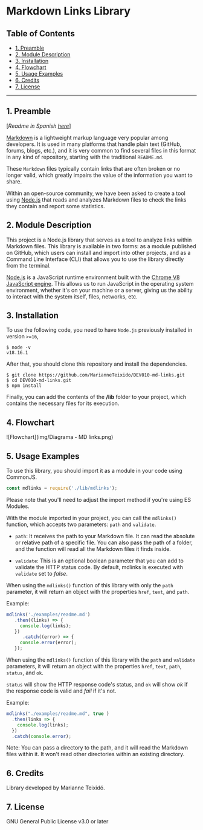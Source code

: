 # Markdown Links Library

## Table of Contents

* [1. Preamble](#1-preamble)
* [2. Module Description](#2-module-description)
* [3. Installation ](#3-installation)
* [4. Flowchart](#4-flowchart)
* [5. Usage Examples](#5-usage-examples)
* [6. Credits](#6-credits)
* [7. License](#7-license)

***

## 1. Preamble

[_Readme in Spanish [here](README-ESP.md)_]

[Markdown](https://en.wikipedia.org/wiki/Markdown) is a lightweight markup language very popular among developers. It is used in many platforms that handle plain text (GitHub, forums, blogs, etc.), and it is very common to find several files in this format in any kind of repository, starting with the traditional `README.md`.

These `Markdown` files typically contain links that are often broken or no longer valid, which greatly impairs the value of the information you want to share.

Within an open-source community, we have been asked to create a tool using [Node.js](https://nodejs.org/) that reads and analyzes Markdown files to check the links they contain and report some statistics.

## 2. Module Description

This project is a Node.js library that serves as a tool to analyze links within Markdown files. This library is available in two forms: as a module published on GitHub, which users can install and import into other projects, and as a Command Line Interface (CLI) that allows you to use the library directly from the terminal.

[Node.js](https://nodejs.org/en/) is a JavaScript runtime environment built with the [Chrome V8 JavaScript engine](https://developers.google.com/v8/). This allows us to run JavaScript in the operating system environment, whether it's on your machine or a server, giving us the ability to interact with the system itself, files, networks, etc.

## 3. Installation 

To use the following code, you need to have `Node.js` previously installed in version `>=16`,

```
$ node -v
v18.16.1
```

After that, you should clone this repository and install the dependencies.

```
$ git clone https://github.com/MarianneTeixido/DEV010-md-links.git
$ cd DEV010-md-links.git
$ npm install
```

Finally, you can add the contents of the __/lib__ folder to your project, which contains the necessary files for its execution.

## 4. Flowchart

![Flowchart](img/Diagrama - MD links.png)

## 5. Usage Examples

To use this library, you should import it as a module in your code using CommonJS.

```javascript
const mdlinks = require('./lib/mdlinks');
```

Please note that you'll need to adjust the import method if you're using ES Modules.

With the module imported in your project, you can call the `mdlinks()` function, which accepts two parameters: `path` and `validate`.

- `path`: It receives the path to your Markdown file. It can read the absolute or relative path of a specific file. You can also pass the path of a folder, and the function will read all the Markdown files it finds inside.

- `validate`: This is an optional boolean parameter that you can add to validate the HTTP status code. By default, mdlinks is executed with `validate` set to _false_.

When using the `mdlinks()` function of this library with only the `path` parameter, it will return an object with the properties `href`, `text`, and `path`.

Example:

```javascript
mdlinks('./examples/readme.md')
   .then((links) => {
     console.log(links); 
   })
      .catch((error) => {
     console.error(error);
   });
```

When using the `mdlinks()` function of this library with the `path` and `validate` parameters, it will return an object with the properties `href`, `text`, `path`, `status`, and `ok`.

`status` will show the HTTP response code's status, and `ok` will show _ok_ if the response code is valid and _fail_ if it's not.

Example:

```javascript
mdlinks("./examples/readme.md", true )
  .then(links => {
    console.log(links);
  })
  .catch(console.error);
```

Note: You can pass a directory to the path, and it will read the Markdown files within it. It won't read other directories within an existing directory.

## 6. Credits

Library developed by Marianne Teixidó.

## 7. License

GNU General Public License v3.0 or later
